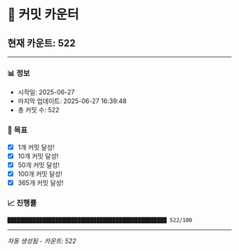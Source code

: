 # 🔢 커밋 카운터

## 현재 카운트: 522

---

### 📊 정보
- 시작일: 2025-06-27
- 마지막 업데이트: 2025-06-27 16:39:48
- 총 커밋 수: 522

### 🎯 목표
- [x] 1개 커밋 달성!
- [x] 10개 커밋 달성!
- [x] 50개 커밋 달성!
- [x] 100개 커밋 달성!
- [x] 365개 커밋 달성!

### 📈 진행률
```
██████████████████████████████████████████████████ 522/100
```

---
*자동 생성됨 - 카운트: 522*
